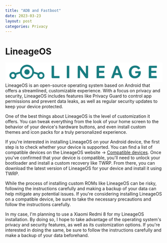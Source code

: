 ```yaml
---
title: "ADB and Fastboot"
date: 2023-03-23
layout: post
categories: Privacy
---
```

# LineageOS
![LineageOS Logo](img/lineageos.png) <br />
LineageOS is an open-source operating system based on Android that offers a streamlined, customizable experience. With a focus on privacy and security, LineageOS includes features like Privacy Guard to control app permissions and prevent data leaks, as well as regular security updates to keep your device protected. <br />

One of the best things about LineageOS is the level of customization it offers. You can tweak everything from the look of your home screen to the behavior of your device's hardware buttons, and even install custom themes and icon packs for a truly personalized experience.<br />

If you're interested in installing LineageOS on your Android device, the first step is to check whether your device is supported. You can find a list of compatible devices on the LineageOS website -> [Compatible devices](https://wiki.lineageos.org/devices/). Once you've confirmed that your device is compatible, you'll need to unlock your bootloader and install a custom recovery like TWRP. From there, you can download the latest version of LineageOS for your device and install it using TWRP.<br />

While the process of installing custom ROMs like LineageOS can be risky, following the instructions carefully and making a backup of your data can help mitigate any potential issues. If you're considering installing LineageOS on a compatible device, be sure to take the necessary precautions and follow the instructions carefully.<br />

In my case, I'm planning to use a Xiaomi Redmi 8 for my LineageOS installation. By doing so, I hope to take advantage of the operating system's privacy and security features, as well as its customization options. If you're interested in doing the same, be sure to follow the instructions carefully and make a backup of your data beforehand.
